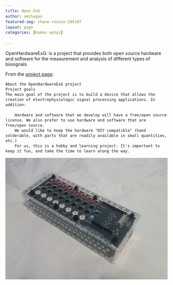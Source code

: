```yaml
---
title: Open ExG
author: amchagas
featured-img: shane-rounce-205187
layout: page
categories: [Human ephys]

---
```



OpenHardwareExG: is a project that provides both open source hardware and software for the measurement and analysis of different types of biosignals

From the [project page](http://openelectronicslab.github.io/OpenHardwareExG/):

```
About the OpenHardwareExG project
Project goals
The main goal of the project is to build a device that allows the creation of electrophysiologic signal processing applications. In addition:

    Hardware and software that we develop will have a free/open source license. We also prefer to use hardware and software that are free/open source.
    We would like to keep the hardware "DIY compatible" (hand solderable, with parts that are readily available in small quantities, etc.)
    For us, this is a hobby and learning project. It's important to keep it fun, and take the time to learn along the way.

```


  ![ExG board](https://raw.githubusercontent.com/OpenElectronicsLab/eeg-mouse-notes/master/images/OpenHardwareExG-rev1-in-case.800.jpg)
